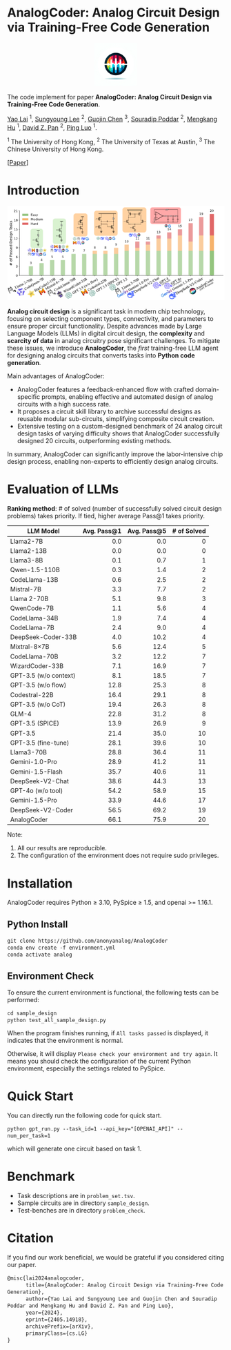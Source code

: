# AnalogCoder: Analog Circuit Design via Training-Free Code Generation

<p align="center">
  <img src="AnalogCoder_label.png" alt="alt text"width="100">
</p>

The code implement for paper **AnalogCoder: Analog Circuit Design via Training-Free Code Generation**. 

[Yao Lai](https://laiyao1.github.io/) <sup>1</sup>, [Sungyoung Lee](https://brianlsy98.github.io/) <sup>2</sup>, [Guojin Chen](https://gjchen.me/) <sup>3</sup>, [Souradip Poddar](https://www.linkedin.com/in/souradip-poddar-52376212a/) <sup>2</sup>, [Mengkang Hu](https://aaron617.github.io/) <sup>1</sup>, [David Z. Pan](https://users.ece.utexas.edu/~dpan/) <sup>2</sup>, [Ping Luo](http://luoping.me/) <sup>1</sup>.

<sup>1</sup> The University of Hong Kong,
<sup>2</sup> The University of Texas at Austin,
<sup>3</sup> The Chinese University of Hong Kong.

[[Paper](https://arxiv.org/pdf/2405.14918)]

# Introduction

<p align="center">
  <img src="teaser.png" alt="alt text"width="700">
</p>

**Analog circuit design** is a significant task in modern chip technology, focusing on selecting component types, connectivity, and parameters to ensure proper circuit functionality. Despite advances made by Large Language Models (LLMs) in digital circuit design, the **complexity** and **scarcity of data** in analog circuitry pose significant challenges. To mitigate these issues, we introduce **AnalogCoder**, the *first* training-free LLM agent for designing analog circuits that converts tasks into **Python code generation**. 

Main advantages of AnalogCoder: 
- AnalogCoder features a feedback-enhanced flow with crafted domain-specific prompts, enabling effective and automated design of analog circuits with a high success rate. 
- It proposes a circuit skill library to archive successful designs as reusable modular sub-circuits, simplifying composite circuit creation. 
- Extensive testing on a custom-designed benchmark of 24 analog circuit design tasks of varying difficulty shows that AnalogCoder successfully designed 20 circuits, outperforming existing methods. 


In summary, AnalogCoder can significantly improve the labor-intensive chip design process, enabling non-experts to efficiently design analog circuits.

# Evaluation of LLMs

**Ranking method**: # of solved (number of successfully solved circuit design problems) takes priority. If tied, higher average Pass@1 takes priority.

| LLM Model               |      Avg. Pass@1 |      Avg. Pass@5 |     # of Solved |
|-------------------------|-----------------:|-----------------:|----------------:|
| Llama2-7B               |              0.0 |              0.0 |               0 |
| Llama2-13B              |              0.0 |              0.0 |               0 |
| Llama3-8B               |              0.1 |              0.7 |               1 |
| Qwen-1.5-110B           |              0.3 |              1.4 |               2 |
| CodeLlama-13B           |              0.6 |              2.5 |               2 |
| Mistral-7B              |              3.3 |              7.7 |               2 |
| Llama 2-70B             |              5.1 |              9.8 |               3 |
| QwenCode-7B             |              1.1 |              5.6 |               4 |
| CodeLlama-34B           |              1.9 |              7.4 |               4 |
| CodeLlama-7B            |              2.4 |              9.0 |               4 |
| DeepSeek-Coder-33B      |              4.0 |             10.2 |               4 |
| Mixtral-8×7B            |              5.6 |             12.4 |               5 |
| CodeLlama-70B           |              3.2 |             12.2 |               7 |
| WizardCoder-33B         |              7.1 |             16.9 |               7 |
| GPT-3.5 (w/o context)   |              8.1 |             18.5 |               7 |
| GPT-3.5 (w/o flow)      |             12.8 |             25.3 |               8 |
| Codestral-22B           |             16.4 |             29.1 |               8 |
| GPT-3.5 (w/o CoT)       |             19.4 |             26.3 |               8 |
| GLM-4                   |             22.8 |             31.2 |               8 |
| GPT-3.5 (SPICE)         |             13.9 |             26.9 |               9 |
| GPT-3.5                 |             21.4 |             35.0 |              10 |
| GPT-3.5 (fine-tune)     |             28.1 |             39.6 |              10 |
| Llama3-70B              |             28.8 |             36.4 |              11 |
| Gemini-1.0-Pro              |             28.9 |             41.2 |              11 |
| Gemini-1.5-Flash              |             35.7 |             40.6 |              11 |
| DeepSeek-V2-Chat             |             38.6 |             44.3 |              13 |
| GPT-4o (w/o tool)       |             54.2 |             58.9 |              15 |
| Gemini-1.5-Pro             |             33.9 |             44.6 |              17 |
| DeepSeek-V2-Coder             |             56.5 |             69.2 |              19 |
| AnalogCoder             |             66.1 |             75.9 |              20 |

Note:
1. All our results are reproducible.
2. The configuration of the environment does not require sudo privileges.



# Installation
AnalogCoder requires Python ≥ 3.10, PySpice ≥ 1.5, and openai >= 1.16.1. 

## Python Install
```
git clone https://github.com/anonyanalog/AnalogCoder
conda env create -f environment.yml
conda activate analog
```

## Environment Check
To ensure the current environment is functional, the following tests can be performed:

```
cd sample_design
python test_all_sample_design.py
```

When the program finishes running, if `All tasks passed` is displayed, it indicates that the environment is normal.

Otherwise, it will display `Please check your environment and try again`. It means you should check the configuration of the current Python environment, especially the settings related to PySpice.





# Quick Start
You can directly run the following code for quick start.
```
python gpt_run.py --task_id=1 --api_key="[OPENAI_API]" --num_per_task=1
```
which will generate one circuit based on task 1.


# Benchmark
- Task descriptions are in `problem_set.tsv`.
- Sample circuits are in directory `sample_design`.
- Test-benches are in directory `problem_check`.

# Citation
If you find our work beneficial, we would be grateful if you considered citing our paper.


```
@misc{lai2024analogcoder,
      title={AnalogCoder: Analog Circuit Design via Training-Free Code Generation}, 
      author={Yao Lai and Sungyoung Lee and Guojin Chen and Souradip Poddar and Mengkang Hu and David Z. Pan and Ping Luo},
      year={2024},
      eprint={2405.14918},
      archivePrefix={arXiv},
      primaryClass={cs.LG}
}
```